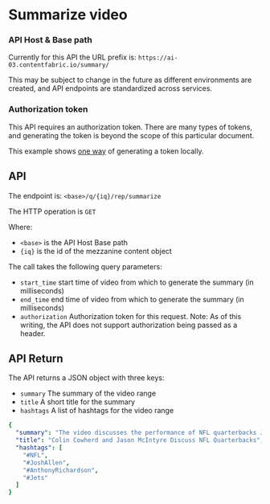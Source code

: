 # Summarize video

### API Host & Base path

Currently for this API the URL prefix is: `https://ai-03.contentfabric.io/summary/`

This may be subject to change in the future as different environments
are created, and API endpoints are standardized across services.

### Authorization token

This API requires an authorization token.  There are many types of
tokens, and generating the token is beyond the scope of this
particular document.

This example shows [one way](../sample/util.js#L39) of generating a
token locally.

## API

The endpoint is: `<base>/q/{iq}/rep/summarize`

The HTTP operation is `GET`

Where:

  * `<base>` is the API Host Base path
  * `{iq}` is the id of the mezzanine content object

The call takes the following query parameters:

  * `start_time` start time of video from which to generate the summary (in milliseconds)
  * `end_time` end time of video from which to generate the summary (in milliseconds)
  * `authorization` Authorization token for this request.  Note: As of
     this writing, the API does not support authorization being passed
     as a header.

## API Return

The API returns a JSON object with three keys:
  * `summary` The summary of the video range
  * `title` A short title for the summary
  * `hashtags` A list of hashtags for the video range

```yaml
{
  "summary": "The video discusses the performance of NFL quarterbacks Josh Allen and Anthony Richardson. Colin Cowherd and Jason McIntyre analyze their stats and games, noting that Allen's numbers increased as he played more, while Richardson's performance has been disappointing despite having a good coach and team. They also discuss the Jets' draft prospects and whether they will take a quarterback.",
  "title": "Colin Cowherd and Jason McIntyre Discuss NFL Quarterbacks",
  "hashtags": [
    "#NFL",
    "#JoshAllen",
    "#AnthonyRichardson",
    "#Jets"
  ]
}
```
